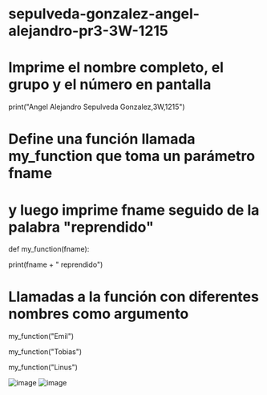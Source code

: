 # sepulveda-gonzalez-angel-alejandro-pr3-3W-1215
# Imprime el nombre completo, el grupo y el número en pantalla

print("Angel Alejandro Sepulveda Gonzalez,3W,1215")

# Define una función llamada my_function que toma un parámetro fname
# y luego imprime fname seguido de la palabra "reprendido"

def my_function(fname):

  print(fname + " reprendido")

# Llamadas a la función con diferentes nombres como argumento

my_function("Emil")

my_function("Tobias")

my_function("Linus")

![image](https://github.com/user-attachments/assets/7dce75f6-5f7c-4fcf-affd-76954ecae6a5)
![image](https://github.com/user-attachments/assets/9d3852cb-2e61-4d53-8c17-a6d65961ca68)

